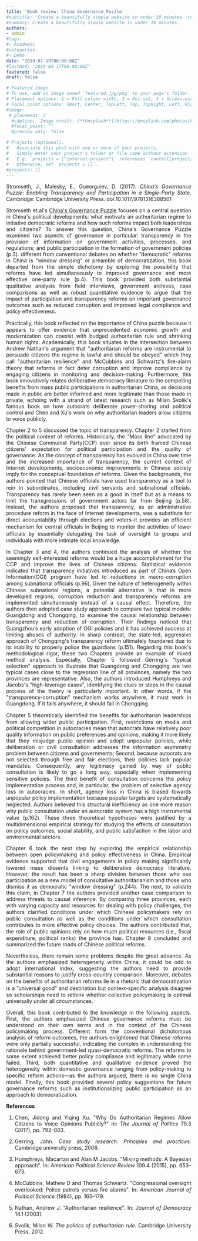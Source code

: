 ```yaml
---
title: 'Book review: China Governance Puzzle'
#subtitle: 'Create a beautifully simple website in under 10 minutes :rocket:'
#summary: Create a beautifully simple website in under 10 minutes.
authors:
- admin
#tags:
#- Academic
#categories:
#- Demo
date: "2019-07-19T00:00:00Z"
#lastmod: "2019-04-17T00:00:00Z"
featured: false
draft: false

# Featured image
# To use, add an image named `featured.jpg/png` to your page's folder.
# Placement options: 1 = Full column width, 2 = Out-set, 3 = Screen-width
# Focal point options: Smart, Center, TopLeft, Top, TopRight, Left, Right, BottomLeft, Bottom, BottomRight
#image:
 # placement: 2
  #caption: 'Image credit: [**Unsplash**](https://unsplash.com/photos/CpkOjOcXdUY)'
  #focal_point: ""
  #preview_only: false

# Projects (optional).
#   Associate this post with one or more of your projects.
#   Simply enter your project's folder or file name without extension.
#   E.g. `projects = ["internal-project"]` references `content/project/deep-learning/index.md`.
#   Otherwise, set `projects = []`.
#projects: []
---
```

<div style="text-align: justify">

Stromseth, J., Malesky, E., Gueorguiev, D. (2017). *China's Governance Puzzle: Enabling Transparency and Participation in a Single-Party State*. Cambridge: Cambridge University Press. doi:10.1017/9781316388501


 Stromseth et.al's [China's Governance Puzzle](https://www.cambridge.org/core/books/chinas-governance-puzzle/6DA23AD2ED89FA43DD6F301573DCDD4A) focuses on a central question in China's political developments: what motivate an authoritarian regime to initiative democratic reforms and how such reforms impact both leaderships and citizens? To answer this question, China's Governance Puzzle examined two aspects of governance in particular: transparency in the provision of information on government activities, processes, and regulations; and public participation in the formation of government policies (p.3). different from conventional debates on whether ”democratic” reforms in China is "window dressing" or preamble of democratization, this book departed from the simple dichotomy by exploring the possibility that reforms have led simultaneously to improved governance and more effective one-party rule (p.4). This book provided both substantial qualitative analysis from ﬁeld interviews, government archives, case comparisons as well as robust quantitative evidence to argue that the impact of participation and transparency reforms on important governance outcomes such as reduced corruption and improved legal compliance and policy effectiveness. 


 Practically, this book reﬂected on the importance of China puzzle because it appears to offer evidence that unprecedented economic growth and modernization can coexist with budged authoritarian rule and shrinking human rights. Academically, this book situates in the intersection between Andrew Nathan's argument that "authoritarian reforms are instrumental to persuade citizens the regime is lawful and should be obeyed” which they call "authoritarian resilience" and McCubbins and Schwartz's ﬁre-alarm theory that reforms in fact deter corruption and improve compliance by engaging citizens in monitoring and decision-making.  Furthermore, this book innovatively relates deliberative democracy literature to the compelling beneﬁts from mass public participations in authoritarian China, as decisions made in public are better informed and more legitimate than those made in private, echoing with a strand of latest research such as Milan Svolik's famous book on how autocrats deliberate power-sharing and political control and Chen and Xu's work on why authoritarian leaders allow citizens to voice publicly.


 Chapter 2 to 5 discussed the topic of transparency. Chapter 2 started from the political context of reforms. Historically, the "Mass line" advocated by the Chinese Communist Party(CCP) ever since its birth framed Chinese citizens’ expectation for political participation and the quality of governance. As the concept of transparency has evolved in China over time and the increased importance of transparency, the current context of Internet developments, socioeconomic improvements in Chinese society imply for the conceptual foundation of reforms. Given the backgrounds, the authors pointed that Chinese ofﬁcials have used transparency as a tool to rein in subordinates, including civil servants and subnational ofﬁcials. Transparency has rarely been seen as a good in itself but as a means to limit the transgressions of government actors far from Beijing (p.58). Instead, the authors proposed that transparency, as an administrative procedure reform in the face of Internet developments, was a substitute for direct accountability through elections and voters–it provides an efﬁcient mechanism for central ofﬁcials in Beijing to monitor the activities of lower ofﬁcials by essentially delegating the task of oversight to groups and individuals with more intimate local knowledge.


 In Chapter 3 and 4, the authors continued the analysis of whether the seemingly self-interested reforms would be a huge accomplishment for the CCP and improve the lives of Chinese citizens. Statistical evidence indicated that transparency initiatives introduced as part of China’s Open Information(OGI) program have led to reductions in macro-corruption among subnational ofﬁcials (p.96). Given the nature of heterogeneity within Chinese subnational regions, a potential alternative is that in more developed regions, corruption reduction and transparency reforms are implemented simultaneously instead of a causal effect. Therefore, the authors then adopted case study approach to compare two typical models: Guangdong and Chongqing, to examine the causal relationship between transparency and reduction of corruption. Their ﬁndings noticed that Guangzhou’s early adoption of OGI policies and it has achieved success at limiting abuses of authority. In sharp contrast, the state-led, aggressive approach of Chongqing's transparency reform ultimately foundered due to its inability to properly police the guardians (p.151). Regarding this book's methodological rigor, these two Chapters provide an example of mixed method analysis. Especially, Chapter 5 followed Gerring's "typical selection" approach to illustrate that Guangdong and Chongqing are two typical cases close to the regression line of all provinces, namely the two provinces are representative. Also, the authors introduced Humphreys and Jacobs's "high-leverage cases", identifying the clues or steps in the causal process of the theory is particularly important. In other words, if the "transparency-corruption” mechanism works anywhere, it must work in Guangdong. If it fails anywhere, it should fail in Chongqing.


 Chapter 5 theoretically identiﬁed the beneﬁts for authoritarian leaderships from allowing wider public participation. First, restrictions on media and political competition in autocracies mean that autocrats have relatively poor quality information on public preferences and opinions, making it more likely that they misjudge public opinion and adopt unpopular policies, while deliberation or civil consultation addresses the information asymmetry problem between citizens and governments; Second, because autocrats are not selected through free and fair elections, their policies lack popular mandates. Consequently, any legitimacy gained by way of public consultation is likely to go a long way, especially when implementing sensitive policies. The third beneﬁt of consultation concerns the policy implementation process and, in particular, the problem of selective agency loss in autocracies. In short, agency loss in China is biased towards unpopular policy implementation because popular targets are systematically neglected. Authors believed this structural inefﬁciency as one more reason why public consultation under an autocratic system has a high instrumental value (p.162). These three theoretical hypotheses were justiﬁed by a multidimensional empirical strategy for studying the effects of consultation on policy outcomes, social stability, and public satisfaction in the labor and environmental sectors.


 Chapter 6 took the next step by exploring the empirical relationship between open policymaking and policy effectiveness in China. Empirical evidence supported that civil engagements in policy making signiﬁcantly lowered mass dissents linking to deliberative democracy literature. However, the result has been a sharp division between those who see participation as a new model of consultative authoritarianism and those who dismiss it as democratic "window dressing" (p.244). The next, to validate this claim, in Chapter 7 the authors provided another case comparison to address threats to causal inference. By comparing three provinces, each with varying capacity and resources for dealing with policy challenges, the authors clariﬁed conditions under which Chinese policymakers rely on public consultation as well as the conditions under which consultation contributes to more effective policy choices. The authors contributed that, the role of public opinions rely on how much political resources (i.e., ﬁscal expenditure, political ranks) the province has. Chapter 8 concluded and summarized the future roads of Chinese political reforms.


 Nevertheless, there remain some problems despite the great advance. As the authors emphasized heterogeneity within China, it could be odd to adopt international index, suggesting the authors need to provide substantial reasons to justify cross-country comparison. Moreover, debates on the beneﬁts of authoritarian reforms lie in a rhetoric that democratization is a ”universal good” and destination but context-speciﬁc analysis disagree so scholarships need to rethink whether collective policymaking is optimal universally under all circumstances.


 Overall, this book contributed to the knowledge in the following aspects. First, the authors emphasized Chinese governance reforms must be understood on their own terms and in the context of the Chinese policymaking process. Different form the conventional dichotomous analysis of reform outcomes, the authors enlightened that Chinese reforms were only partially successful, indicating the complex in understanding the rationale behind government-led quasi-democratic reforms. The reforms to some extent achieved better policy compliance and legitimacy while some failed. Third, both quantitative and qualitative evidence proved the heterogeneity within domestic governance ranging from policy-making to speciﬁc reform actions—as the authors argued, there is no single China model. Finally, this book provided several policy suggestions for future governance reforms such as institutionalizing public participation as an approach to democratization. 

 **References**

 1. Chen, Jidong and Yiqing Xu. "Why Do Authoritarian Regimes Allow Citizens to Voice Opinions Publicly?" In: *The Journal of Politics* 79.3 (2017), pp. 792–803. 
 
 2. Gerring, John. *Case study research: Principles and practices.* Cambridge university press, 2006.

 3. Humphreys, Macartan and Alan M Jacobs. "Mixing methods: A Bayesian approach". In: *American Political Science Review* 109.4 (2015), pp. 653–673.

 4. McCubbins, Mathew D and Thomas Schwartz. "Congressional oversight overlooked: Police patrols versus ﬁre alarms". In: *American Journal of Political Science* (1984), pp. 165–179.

 5. Nathan, Andrew J. "Authoritarian resilience". In: *Journal of Democracy* 14.1 (2003). 
 
 6. Svolik, Milan W. *The politics of authoritarian rule.* Cambridge University Press, 2012.

 </div>